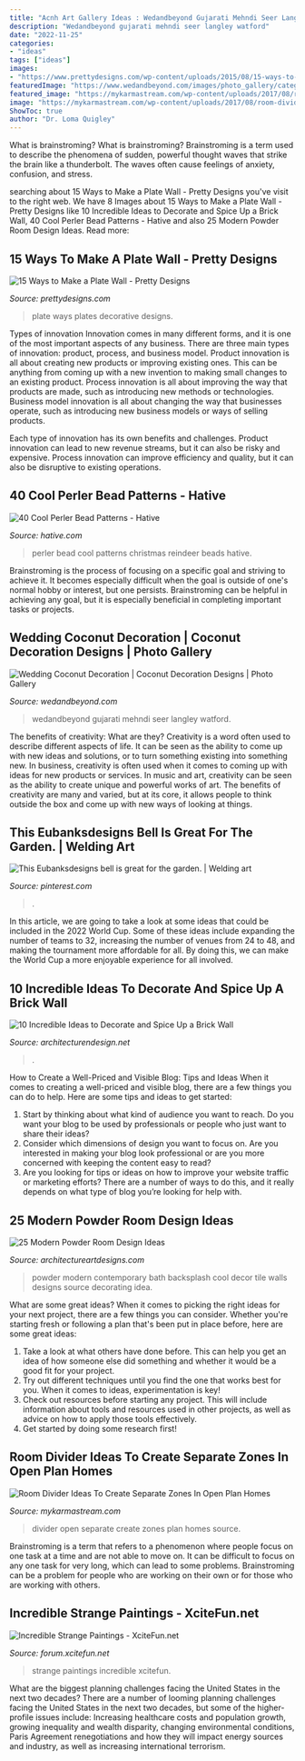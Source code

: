 ```yaml
---
title: "Acnh Art Gallery Ideas : Wedandbeyond Gujarati Mehndi Seer Langley Watford"
description: "Wedandbeyond gujarati mehndi seer langley watford"
date: "2022-11-25"
categories:
- "ideas"
tags: ["ideas"]
images:
- "https://www.prettydesigns.com/wp-content/uploads/2015/08/15-ways-to-make-a-plate-wall.jpg"
featuredImage: "https://www.wedandbeyond.com/images/photo_gallery/category-images/1-17032603jpg.jpg"
featured_image: "https://mykarmastream.com/wp-content/uploads/2017/08/room-divider-2.jpg"
image: "https://mykarmastream.com/wp-content/uploads/2017/08/room-divider-2.jpg"
ShowToc: true
author: "Dr. Loma Quigley"
---
```



What is brainstroming?
What is brainstroming? Brainstroming is a term used to describe the phenomena of sudden, powerful thought waves that strike the brain like a thunderbolt. The waves often cause feelings of anxiety, confusion, and stress.

	

		
searching about 15 Ways to Make a Plate Wall - Pretty Designs you've visit to the right web. We have 8 Images about 15 Ways to Make a Plate Wall - Pretty Designs like 10 Incredible Ideas to Decorate and Spice Up a Brick Wall, 40 Cool Perler Bead Patterns - Hative and also 25 Modern Powder Room Design Ideas. Read more:
		
    
## 15 Ways To Make A Plate Wall - Pretty Designs

<img loading=lazy src="https://www.prettydesigns.com/wp-content/uploads/2015/08/15-ways-to-make-a-plate-wall.jpg" onerror="this.onerror=null;this.src='https://tse2.mm.bing.net/th?id=OIP.DBIpBA1nH5aECS-BDJKr3gHaLD&amp;pid=15.1';" alt="15 Ways to Make a Plate Wall - Pretty Designs">

_Source: prettydesigns.com_

>plate ways plates decorative designs. 

	

Types of innovation
Innovation comes in many different forms, and it is one of the most important aspects of any business. There are three main types of innovation: product, process, and business model.
Product innovation is all about creating new products or improving existing ones. This can be anything from coming up with a new invention to making small changes to an existing product. Process innovation is all about improving the way that products are made, such as introducing new methods or technologies. Business model innovation is all about changing the way that businesses operate, such as introducing new business models or ways of selling products.

Each type of innovation has its own benefits and challenges. Product innovation can lead to new revenue streams, but it can also be risky and expensive. Process innovation can improve efficiency and quality, but it can also be disruptive to existing operations.

    
## 40 Cool Perler Bead Patterns - Hative

<img loading=lazy src="https://hative.com/wp-content/uploads/2014/04/perler-beads-patterns/36-christmas-reindeer.jpg" onerror="this.onerror=null;this.src='https://tse1.mm.bing.net/th?id=OIP.nUaTMnBW8MSifFuxc41BbAHaJ9&amp;pid=15.1';" alt="40 Cool Perler Bead Patterns - Hative">

_Source: hative.com_

>perler bead cool patterns christmas reindeer beads hative. 

	

Brainstroming is the process of focusing on a specific goal and striving to achieve it. It becomes especially difficult when the goal is outside of one's normal hobby or interest, but one persists. Brainstroming can be helpful in achieving any goal, but it is especially beneficial in completing important tasks or projects.

    
## Wedding Coconut Decoration | Coconut Decoration Designs | Photo Gallery

<img loading=lazy src="https://www.wedandbeyond.com/images/photo_gallery/category-images/1-17032603jpg.jpg" onerror="this.onerror=null;this.src='https://tse2.mm.bing.net/th?id=OIP._ZKHJyaU6d1fcJX7v02lLQHaLH&amp;pid=15.1';" alt="Wedding Coconut Decoration | Coconut Decoration Designs | Photo Gallery">

_Source: wedandbeyond.com_

>wedandbeyond gujarati mehndi seer langley watford. 

	

The benefits of creativity: What are they?
Creativity is a word often used to describe different aspects of life. It can be seen as the ability to come up with new ideas and solutions, or to turn something existing into something new. In business, creativity is often used when it comes to coming up with ideas for new products or services. In music and art, creativity can be seen as the ability to create unique and powerful works of art. The benefits of creativity are many and varied, but at its core, it allows people to think outside the box and come up with new ways of looking at things.

    
## This Eubanksdesigns Bell Is Great For The Garden. | Welding Art

<img loading=lazy src="https://i.pinimg.com/736x/8d/67/e1/8d67e150628b1b1704b927ad0fb9fd82.jpg" onerror="this.onerror=null;this.src='https://tse1.mm.bing.net/th?id=OIP.brzAH5sYlAFBPgQdH9DZmAHaLG&amp;pid=15.1';" alt="This Eubanksdesigns bell is great for the garden. | Welding art">

_Source: pinterest.com_

>. 

	

In this article, we are going to take a look at some ideas that could be included in the 2022 World Cup. Some of these ideas include expanding the number of teams to 32, increasing the number of venues from 24 to 48, and making the tournament more affordable for all. By doing this, we can make the World Cup a more enjoyable experience for all involved.

    
## 10 Incredible Ideas To Decorate And Spice Up A Brick Wall

<img loading=lazy src="https://cdn.architecturendesign.net/wp-content/uploads/2014/09/423.jpg" onerror="this.onerror=null;this.src='https://tse4.mm.bing.net/th?id=OIP.A7_cxznlin4wQjX7qhndogHaLF&amp;pid=15.1';" alt="10 Incredible Ideas to Decorate and Spice Up a Brick Wall">

_Source: architecturendesign.net_

>. 

	

How to Create a Well-Priced and Visible Blog: Tips and Ideas
When it comes to creating a well-priced and visible blog, there are a few things you can do to help. Here are some tips and ideas to get started: 
1. Start by thinking about what kind of audience you want to reach. Do you want your blog to be used by professionals or people who just want to share their ideas? 
2. Consider which dimensions of design you want to focus on. Are you interested in making your blog look professional or are you more concerned with keeping the content easy to read? 
3. Are you looking for tips or ideas on how to improve your website traffic or marketing efforts? There are a number of ways to do this, and it really depends on what type of blog you’re looking for help with. 

    
## 25 Modern Powder Room Design Ideas

<img loading=lazy src="http://www.architectureartdesigns.com/wp-content/uploads/2013/09/41.jpg" onerror="this.onerror=null;this.src='https://tse1.mm.bing.net/th?id=OIP.wIzweXLiZr-AkWD5k9dI5QAAAA&amp;pid=15.1';" alt="25 Modern Powder Room Design Ideas">

_Source: architectureartdesigns.com_

>powder modern contemporary bath backsplash cool decor tile walls designs source decorating idea. 

	

What are some great ideas?
When it comes to picking the right ideas for your next project, there are a few things you can consider. Whether you're starting fresh or following a plan that's been put in place before, here are some great ideas:
1. Take a look at what others have done before. This can help you get an idea of how someone else did something and whether it would be a good fit for your project. 
2. Try out different techniques until you find the one that works best for you. When it comes to ideas, experimentation is key! 
3. Check out resources before starting any project. This will include information about tools and resources used in other projects, as well as advice on how to apply those tools effectively. 
4. Get started by doing some research first!

    
## Room Divider Ideas To Create Separate Zones In Open Plan Homes

<img loading=lazy src="https://mykarmastream.com/wp-content/uploads/2017/08/room-divider-2.jpg" onerror="this.onerror=null;this.src='https://tse4.mm.bing.net/th?id=OIP.PT-CtLM7BdL6YJxyhofpGQHaJe&amp;pid=15.1';" alt="Room Divider Ideas To Create Separate Zones In Open Plan Homes">

_Source: mykarmastream.com_

>divider open separate create zones plan homes source. 

	

Brainstroming is a term that refers to a phenomenon where people focus on one task at a time and are not able to move on. It can be difficult to focus on any one task for very long, which can lead to some problems. Brainstroming can be a problem for people who are working on their own or for those who are working with others.

    
## Incredible Strange Paintings - XciteFun.net

<img loading=lazy src="https://img.xcitefun.net/users/2013/02/314807,xcitefun-incredibly-strange-paintings-2.jpg" onerror="this.onerror=null;this.src='https://tse1.mm.bing.net/th?id=OIP.yzFW6iZu2MuChp7V_xhIuAHaMK&amp;pid=15.1';" alt="Incredible Strange Paintings - XciteFun.net">

_Source: forum.xcitefun.net_

>strange paintings incredible xcitefun. 

	

What are the biggest planning challenges facing the United States in the next two decades?
There are a number of looming planning challenges facing the United States in the next two decades, but some of the higher-profile issues include: Increasing healthcare costs and population growth, growing inequality and wealth disparity, changing environmental conditions, Paris Agreement renegotiations and how they will impact energy sources and industry, as well as increasing international terrorism.

